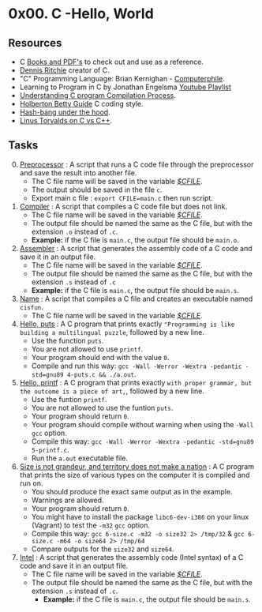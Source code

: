 # 0x00. C -Hello, World

## Resources

- C [Books and PDF's](../references) to check out and use as a reference.
- [Dennis Ritchie](https://en.wikipedia.org/wiki/Dennis_Ritchie) creator of C.
- "C" Programming Language: Brian Kernighan - [Computerphile](https://www.youtube.com/watch?v=de2Hsvxaf8M).
- Learning to Program in C by Jonathan Engelsma [Youtube Playlist](https://youtube.com/playlist?list=PLIsXzR_wZY-yQMHOK7D3Dls4VoTGuRovd)
- [Understanding C program Compilation Process](https://www.youtube.com/watch?v=VDslRumKvRA).
- [Holberton Betty Guide](https://github.com/holbertonschool/Betty/wiki) C coding style.
- [Hash-bang under the hood](https://twitter.com/unix_byte/status/1024147947393495040?s=21).
- [Linus Torvalds on C vs C++](http://harmful.cat-v.org/software/c++/linus).

## Tasks

0. [Preprocessor](./0-preprocessor) : A script that runs a C code file through the preprocessor and save the result into another file.
   - The C file name will be saved in the variable *[$CFILE](./main.c)*.
   - The output should be saved in the file `c`.
   - Export main c file : `export CFILE=main.c` then run script.
1. [Compiler](./1-compiler) : A script that compiles a C code file but does not link.
   - The C file name will be saved in the variable *[$CFILE](./main.c)*.
   - The output file should be named the same as the C file, but with the extension `.o` instead of `.c`.
    - **Example:** if the C file is `main.c`, the output file should be `main.o`.
2. [Assembler](./2-assembler) : A script that generates the assembly code of a C code and save it in an output file.
   - The C file name will be saved in the variable *[$CFILE](./main.c)*.
   - The output file should be named the same as the C file, but with the extension `.s` instead of `.c`
    - **Example:** if the C file is `main.c`, the output file should be `main.s`.
3. [Name](./3-name) : A script that compiles a C file and creates an executable named `cisfun`.
   - The C file name will be saved in the variable *[$CFILE](./main.c)*.
4. [Hello, puts](./4-puts.c) : A C program that prints exactly `"Programming is like building a multilingual puzzle`, followed by a new line.
    - Use the function `puts`.
    - You are not allowed to use `printf`.
    - Your program should end with the value `0`.
	- Compile and run this way: `gcc -Wall -Werror -Wextra -pedantic -std=gnu89 4-puts.c && ./a.out`.
5. [Hello, printf](./5-printf.c) : A C program that prints exactly `with proper grammar, but the outcome is a piece of art,`, followed by a new line.
	- Use the funtion `printf`.
	- You are not allowed to use the funtion `puts`.
	- Your program should return `0`.
	- Your program should compile without warning when using the `-Wall` `gcc` option.
	- Compile this way: `gcc -Wall -Werror -Wextra -pedantic -std=gnu89 5-printf.c`.
	- Run the `a.out` executable file.
6. [Size is not grandeur, and territory does not make a nation](./6-size.c) : A C program that prints the size of various types on the computer it is compiled and run on.
	- You should produce the exact same output as in the example.
	- Warnings are allowed.
	- Your program should return `0`.
	- You might have to install the package `libc6-dev-i386` on your linux (Vagrant) to test the `-m32` `gcc` option.
	- Compile this way: `gcc 6-size.c -m32 -o size32 2> /tmp/32` & `gcc 6-size.c -m64 -o size64 2> /tmp/64`
	- Compare outputs for the `size32` and `size64`.
7. [Intel](./100-intel) : A script that generates the assembly code (Intel syntax) of a C code and save it in an output file.
	- The C file name will be saved in the variable *[$CFILE](./main.c)*.
	- The output file should be named the same as the C file, but with the extension `.s` instead of `.c`.
		- **Example:** if the C file is `main.c`, the output file should be `main.s`.
